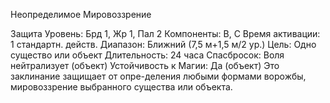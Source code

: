 
Неопределимое Мировоззрение

Защита
Уровень: Брд 1, Жр 1, Пал 2
Компоненты: В, С
Время активации: 1 стандартн. действ.
Диапазон: Ближний (7,5 м+1,5 м/2 ур.)
Цель: Одно существо или объект
Длительность: 24 часа
Спасбросок: Воля нейтрализует (объект)
Устойчивость к Магии: Да (объект)
Это заклинание защищает от опре-деления любыми формами ворожбы, мировоззрение выбранного существа или
объекта.